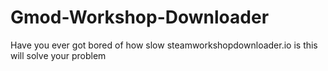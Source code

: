 # Gmod-Workshop-Downloader
 Have you ever got bored of how slow steamworkshopdownloader.io is this will solve your problem
